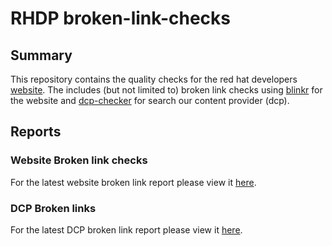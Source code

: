 RHDP broken-link-checks
=============================

## Summary 
This repository contains the quality checks for the red hat developers [website](https://developers.redhat.com). The includes (but not limited to) broken link checks using [blinkr](https://github.com/RubyGemTSL/blinkr) for the website and [dcp-checker](https://github.com/redhat-developer/dcp-checker) for search our content provider (dcp).

## Reports

### Website Broken link checks
For the latest website broken link report please view it [here](https://redhat-developer.github.io/broken-link-checks/report/blinkr.html).

### DCP Broken links
For the latest DCP broken link report please view it [here](https://redhat-developer.github.io/broken-link-checks/report/dcp-report.html).

